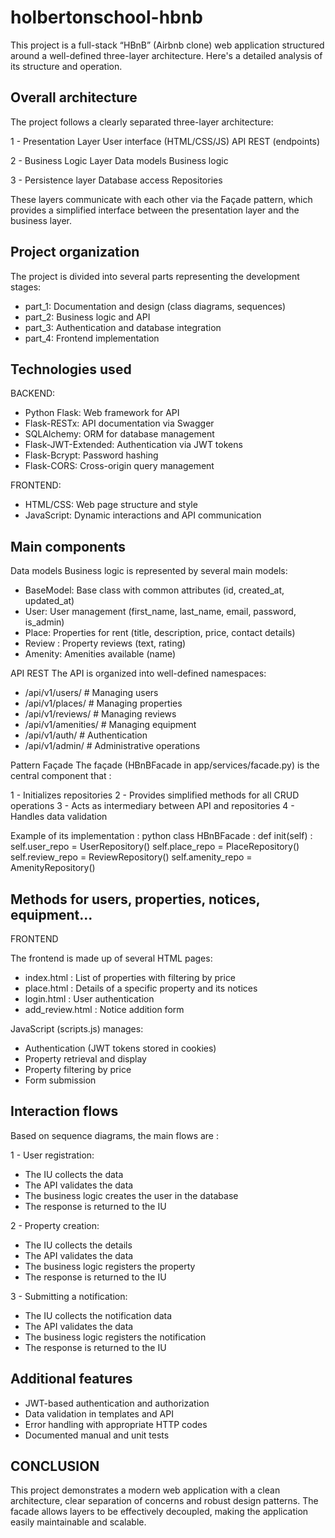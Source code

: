 # holbertonschool-hbnb
This project is a full-stack “HBnB” (Airbnb clone) web application structured around a well-defined three-layer architecture. Here's a detailed analysis of its structure and operation.

## Overall architecture

The project follows a clearly separated three-layer architecture:

1 - Presentation Layer
User interface (HTML/CSS/JS)
API REST (endpoints)

2 - Business Logic Layer
Data models
Business logic

3 - Persistence layer
Database access
Repositories

These layers communicate with each other via the Façade pattern, which provides a simplified interface between the presentation layer and the business layer.

## Project organization

The project is divided into several parts representing the development stages:

* part_1: Documentation and design (class diagrams, sequences)
* part_2: Business logic and API
* part_3: Authentication and database integration
* part_4: Frontend implementation

## Technologies used

BACKEND: 

* Python Flask: Web framework for API
* Flask-RESTx: API documentation via Swagger
* SQLAlchemy: ORM for database management
* Flask-JWT-Extended: Authentication via JWT tokens
* Flask-Bcrypt: Password hashing
* Flask-CORS: Cross-origin query management

FRONTEND:

* HTML/CSS: Web page structure and style
* JavaScript: Dynamic interactions and API communication

## Main components

Data models
Business logic is represented by several main models:

* BaseModel: Base class with common attributes (id, created_at, updated_at)
* User: User management (first_name, last_name, email, password, is_admin)
* Place: Properties for rent (title, description, price, contact details)
* Review : Property reviews (text, rating)
* Amenity: Amenities available (name)

API REST
The API is organized into well-defined namespaces:

* /api/v1/users/ # Managing users
* /api/v1/places/ # Managing properties
* /api/v1/reviews/ # Managing reviews
* /api/v1/amenities/ # Managing equipment
* /api/v1/auth/ # Authentication
* /api/v1/admin/ # Administrative operations

Pattern Façade
The façade (HBnBFacade in app/services/facade.py) is the central component that :

1 - Initializes repositories
2 - Provides simplified methods for all CRUD operations
3 - Acts as intermediary between API and repositories
4 - Handles data validation

Example of its implementation :
python
class HBnBFacade :
 def init(self) :
 self.user_repo = UserRepository()
 self.place_repo = PlaceRepository()
 self.review_repo = ReviewRepository()
 self.amenity_repo = AmenityRepository()

 ## Methods for users, properties, notices, equipment...

 FRONTEND

The frontend is made up of several HTML pages:
* index.html : List of properties with filtering by price
* place.html : Details of a specific property and its notices
* login.html : User authentication
* add_review.html : Notice addition form

JavaScript (scripts.js) manages:
* Authentication (JWT tokens stored in cookies)
* Property retrieval and display
* Property filtering by price
* Form submission

## Interaction flows

Based on sequence diagrams, the main flows are :

1 - User registration:
* The IU collects the data
* The API validates the data
* The business logic creates the user in the database
* The response is returned to the IU

2 - Property creation:
* The IU collects the details
* The API validates the data
* The business logic registers the property
* The response is returned to the IU

3 - Submitting a notification:
* The IU collects the notification data
* The API validates the data
* The business logic registers the notification
* The response is returned to the IU

## Additional features

* JWT-based authentication and authorization
* Data validation in templates and API
* Error handling with appropriate HTTP codes
* Documented manual and unit tests

## CONCLUSION

This project demonstrates a modern web application with a clean architecture, clear separation of concerns and robust design patterns. The facade allows layers to be effectively decoupled, making the application easily maintainable and scalable.
